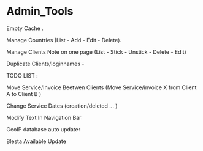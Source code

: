 Admin_Tools
===========

Empty Cache .

Manage Countries (List - Add - Edit - Delete). 

Manage Clients Note on one page (List - Stick - Unstick - Delete - Edit) 

Duplicate Clients/loginnames - 


TODO LIST : 

Move Service/Invoice Beetwen Clients (Move Service/invoice X from Client A to Client B )

Change Service Dates (creation/deleted ... )


Modify Text In Navigation Bar

GeoIP database auto updater

Blesta Available Update

